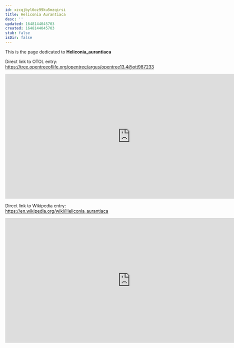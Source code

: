 ```yaml
---
id: xzcqjbyl6oz99ku5mzqirsi
title: Heliconia Aurantiaca
desc: ''
updated: 1648144045703
created: 1648144045703
stub: false
isDir: false
---
```

This is the page dedicated to **Heliconia_aurantiaca**


Direct link to OTOL entry: https://tree.opentreeoflife.org/opentree/argus/opentree13.4@ott987233



<html>
    <body>
    <iframe src="https://tree.opentreeoflife.org/opentree/argus/opentree13.4@ott987233"
    width="800" height="400" frameborder="0" allowfullscreen> </iframe>
    </body>
</html>
    


Direct link to Wikipedia entry: https://en.wikipedia.org/wiki/Heliconia_aurantiaca



<html>
    <body>
    <iframe src="https://en.wikipedia.org/wiki/Heliconia_aurantiaca"
    width="800" height="400" frameborder="0" allowfullscreen> </iframe>
    </body>
</html>
    
